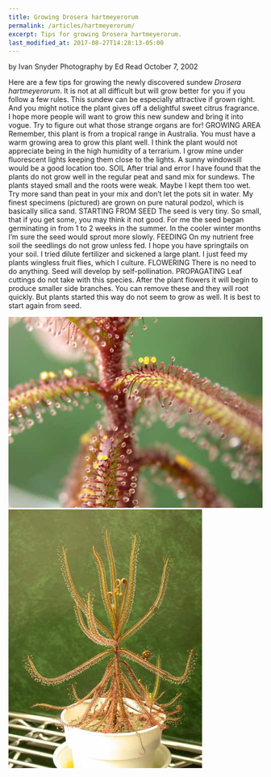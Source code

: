 ```yaml
---
title: Growing Drosera hartmeyerorum
permalink: /articles/hartmeyerorum/
excerpt: Tips for growing Drosera hartmeyerorum.
last_modified_at: 2017-08-27T14:28:13-05:00
---
```


by Ivan Snyder
Photography by Ed Read
October 7, 2002 

Here are a few tips for growing the newly discovered sundew <em>Drosera hartmeyerorum</em>. It is not at all difficult but will grow better for you if you follow a few rules. This sundew can be especially attractive if grown right. And you might notice the plant gives off a delightful sweet citrus fragrance. I hope more people will want to grow this new sundew and bring it into vogue. Try to figure out what those strange organs are for!
GROWING AREA
Remember, this plant is from a tropical range in Australia. You must have a warm growing area to grow this plant well. I think the plant would not appreciate being in the high humidity of a terrarium. I grow mine under fluorescent lights keeping them close to the lights. A sunny windowsill would be a good location too.
SOIL
After trial and error I have found that the plants do not grow well in the regular peat and sand mix for sundews. The plants stayed small and the roots were weak. Maybe I kept them too wet. Try more sand than peat in your mix and don’t let the pots sit in water. My finest specimens (pictured) are grown on pure natural podzol, which is basically silica sand.
STARTING FROM SEED
The seed is very tiny. So small, that if you get some, you may think it not good. For me the seed began germinating in from 1 to 2 weeks in the summer. In the cooler winter months I’m sure the seed would sprout more slowly.
FEEDING
On my nutrient free soil the seedlings do not grow unless fed. I hope you have springtails on your soil. I tried dilute fertilizer and sickened a large plant. I just feed my plants wingless fruit flies, which I culture.
FLOWERING
There is no need to do anything. Seed will develop by self-pollination.
PROPAGATING
Leaf cuttings do not take with this species. After the plant flowers it will begin to produce smaller side branches. You can remove these and they will root quickly. But plants started this way do not seem to grow as well. It is best to start again from seed.

<img src="/sites/default/files/photos/hartmeyerorum/10_hartcloser.jpg" />

<img src="/sites/default/files/photos/hartmeyerorum/10_hartmature.jpg" />
